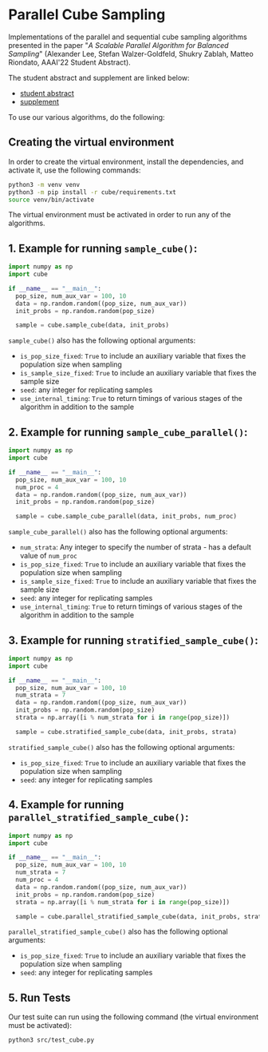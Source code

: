 # Parallel Cube Sampling

Implementations of the parallel and sequential cube sampling algorithms
presented in the paper "*A Scalable Parallel Algorithm for Balanced Sampling*"
(Alexander Lee, Stefan Walzer-Goldfeld, Shukry Zablah, Matteo Riondato, AAAI'22
Student Abstract).

The student abstract and supplement are linked below:

- [student abstract](paper/cubesampling.pdf)
- [supplement](paper/supplement.pdf)

To use our various algorithms, do the following:

## Creating the virtual environment

In order to create the virtual environment, install the dependencies, and activate it, use the following commands:

```sh
python3 -m venv venv
python3 -m pip install -r cube/requirements.txt
source venv/bin/activate
```

The virtual environment must be activated in order to run any of the algorithms.


## 1. Example for running `sample_cube()`:

```python
import numpy as np
import cube

if __name__ == "__main__":
  pop_size, num_aux_var = 100, 10
  data = np.random.random((pop_size, num_aux_var))
  init_probs = np.random.random(pop_size)

  sample = cube.sample_cube(data, init_probs)
```

`sample_cube()` also has the following optional arguments:
- `is_pop_size_fixed`: `True` to include an auxiliary variable that fixes the population size when sampling
- `is_sample_size_fixed`: `True` to include an auxiliary variable that fixes the sample size
- `seed`: any integer for replicating samples
- `use_internal_timing`: `True` to return timings of various stages of the algorithm in addition to the sample

## 2. Example for running `sample_cube_parallel()`:

```python
import numpy as np
import cube

if __name__ == "__main__":
  pop_size, num_aux_var = 100, 10
  num_proc = 4
  data = np.random.random((pop_size, num_aux_var))
  init_probs = np.random.random(pop_size)

  sample = cube.sample_cube_parallel(data, init_probs, num_proc)
```

`sample_cube_parallel()` also has the following optional arguments:
- `num_strata`: Any integer to specify the number of strata - has a default value of `num_proc`
- `is_pop_size_fixed`: `True` to include an auxiliary variable that fixes the population size when sampling
- `is_sample_size_fixed`: `True` to include an auxiliary variable that fixes the sample size
- `seed`: any integer for replicating samples
- `use_internal_timing`: `True` to return timings of various stages of the algorithm in addition to the sample

## 3. Example for running `stratified_sample_cube()`:

```python
import numpy as np
import cube

if __name__ == "__main__":
  pop_size, num_aux_var = 100, 10
  num_strata = 7
  data = np.random.random((pop_size, num_aux_var))
  init_probs = np.random.random(pop_size)
  strata = np.array([i % num_strata for i in range(pop_size)])

  sample = cube.stratified_sample_cube(data, init_probs, strata)
```

`stratified_sample_cube()` also has the following optional arguments:
- `is_pop_size_fixed`: `True` to include an auxiliary variable that fixes the population size when sampling
- `seed`: any integer for replicating samples

## 4. Example for running `parallel_stratified_sample_cube()`:

```python
import numpy as np
import cube

if __name__ == "__main__":
  pop_size, num_aux_var = 100, 10
  num_strata = 7
  num_proc = 4
  data = np.random.random((pop_size, num_aux_var))
  init_probs = np.random.random(pop_size)
  strata = np.array([i % num_strata for i in range(pop_size)])

  sample = cube.parallel_stratified_sample_cube(data, init_probs, strata, num_proc)
```

`parallel_stratified_sample_cube()` also has the following optional arguments:
- `is_pop_size_fixed`: `True` to include an auxiliary variable that fixes the population size when sampling
- `seed`: any integer for replicating samples

## 5. Run Tests

Our test suite can run using the following command (the virtual environment must be activated):

```sh
python3 src/test_cube.py
```
